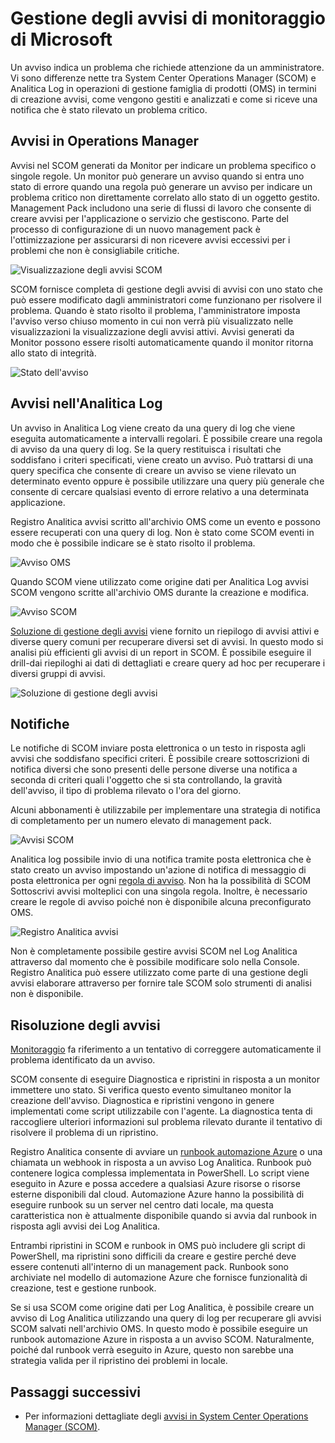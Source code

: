 <properties 
   pageTitle="Avviso di gestione di monitoring prodotti Microsoft | Microsoft Azure"
   description="Un avviso indica un problema che richiede attenzione da un amministratore.  In questo articolo vengono descritte le differenze come avvisi vengono creati e gestiti in System Center Operations Manager (SCOM) e registro Analitica e procedure consigliate all'utilizzo di due prodotti per una strategia di gestione degli avvisi ibrida." 
   services="operations-management-suite"
   documentationCenter=""
   authors="bwren"
   manager="jwhit"
   editor="tysonn" />
<tags 
   ms.service="operations-management-suite"
   ms.devlang="na"
   ms.topic="article"
   ms.tgt_pltfrm="na"
   ms.workload="infrastructure-services"
   ms.date="09/06/2016"
   ms.author="bwren" />

# <a name="managing-alerts-with-microsoft-monitoring"></a>Gestione degli avvisi di monitoraggio di Microsoft 

Un avviso indica un problema che richiede attenzione da un amministratore.  Vi sono differenze nette tra System Center Operations Manager (SCOM) e Analitica Log in operazioni di gestione famiglia di prodotti (OMS) in termini di creazione avvisi, come vengono gestiti e analizzati e come si riceve una notifica che è stato rilevato un problema critico.

## <a name="alerts-in-operations-manager"></a>Avvisi in Operations Manager
Avvisi nel SCOM generati da Monitor per indicare un problema specifico o singole regole.  Un monitor può generare un avviso quando si entra uno stato di errore quando una regola può generare un avviso per indicare un problema critico non direttamente correlato allo stato di un oggetto gestito.  Management Pack includono una serie di flussi di lavoro che consente di creare avvisi per l'applicazione o servizio che gestiscono.  Parte del processo di configurazione di un nuovo management pack è l'ottimizzazione per assicurarsi di non ricevere avvisi eccessivi per i problemi che non è consigliabile critiche.

![Visualizzazione degli avvisi SCOM](media/operations-management-suite-monitoring-alerts/scom-alert-view.png)

SCOM fornisce completa di gestione degli avvisi di avvisi con uno stato che può essere modificato dagli amministratori come funzionano per risolvere il problema.  Quando è stato risolto il problema, l'amministratore imposta l'avviso verso chiuso momento in cui non verrà più visualizzato nelle visualizzazioni la visualizzazione degli avvisi attivi.  Avvisi generati da Monitor possono essere risolti automaticamente quando il monitor ritorna allo stato di integrità.

![Stato dell'avviso](media/operations-management-suite-monitoring-alerts/scom-alert-status.png)

## <a name="alerts-in-log-analytics"></a>Avvisi nell'Analitica Log
Un avviso in Analitica Log viene creato da una query di log che viene eseguita automaticamente a intervalli regolari.  È possibile creare una regola di avviso da una query di log.  Se la query restituisca i risultati che soddisfano i criteri specificati, viene creato un avviso.  Può trattarsi di una query specifica che consente di creare un avviso se viene rilevato un determinato evento oppure è possibile utilizzare una query più generale che consente di cercare qualsiasi evento di errore relativo a una determinata applicazione.

Registro Analitica avvisi scritto all'archivio OMS come un evento e possono essere recuperati con una query di log.  Non è stato come SCOM eventi in modo che è possibile indicare se è stato risolto il problema.

![Avviso OMS](media/operations-management-suite-monitoring-alerts/oms-alert.png)

Quando SCOM viene utilizzato come origine dati per Analitica Log avvisi SCOM vengono scritte all'archivio OMS durante la creazione e modifica.  

![Avviso SCOM](media/operations-management-suite-monitoring-alerts/scom-alert.png)

[Soluzione di gestione degli avvisi](http://technet.microsoft.com/library/mt484092.aspx) viene fornito un riepilogo di avvisi attivi e diverse query comuni per recuperare diversi set di avvisi.  In questo modo si analisi più efficienti gli avvisi di un report in SCOM.  È possibile eseguire il drill-dai riepiloghi ai dati di dettagliati e creare query ad hoc per recuperare i diversi gruppi di avvisi.

![Soluzione di gestione degli avvisi](media/operations-management-suite-monitoring-alerts/alert-management.png)

## <a name="notifications"></a>Notifiche
Le notifiche di SCOM inviare posta elettronica o un testo in risposta agli avvisi che soddisfano specifici criteri.  È possibile creare sottoscrizioni di notifica diversi che sono presenti delle persone diverse una notifica a seconda di criteri quali l'oggetto che si sta controllando, la gravità dell'avviso, il tipo di problema rilevato o l'ora del giorno.

Alcuni abbonamenti è utilizzabile per implementare una strategia di notifica di completamento per un numero elevato di management pack.

![Avvisi SCOM](media/operations-management-suite-monitoring-alerts/alerts-overview-scom.png)

Analitica log possibile invio di una notifica tramite posta elettronica che è stato creato un avviso impostando un'azione di notifica di messaggio di posta elettronica per ogni [regola di avviso](http://technet.microsoft.com/library/mt614775.aspx).  Non ha la possibilità di SCOM Sottoscrivi avvisi molteplici con una singola regola.  Inoltre, è necessario creare le regole di avviso poiché non è disponibile alcuna preconfigurato OMS.

![Registro Analitica avvisi](media/operations-management-suite-monitoring-alerts/alerts-overview-oms.png)

Non è completamente possibile gestire avvisi SCOM nel Log Analitica attraverso dal momento che è possibile modificare solo nella Console.  Registro Analitica può essere utilizzato come parte di una gestione degli avvisi elaborare attraverso per fornire tale SCOM solo strumenti di analisi non è disponibile.

## <a name="alert-remediation"></a>Risoluzione degli avvisi
[Monitoraggio](http://technet.microsoft.com/library/mt614775.aspx) fa riferimento a un tentativo di correggere automaticamente il problema identificato da un avviso.
  
SCOM consente di eseguire Diagnostica e ripristini in risposta a un monitor immettere uno stato.  Si verifica questo evento simultaneo monitor la creazione dell'avviso.  Diagnostica e ripristini vengono in genere implementati come script utilizzabile con l'agente.  La diagnostica tenta di raccogliere ulteriori informazioni sul problema rilevato durante il tentativo di risolvere il problema di un ripristino.

Registro Analitica consente di avviare un [runbook automazione Azure](https://azure.microsoft.com/documentation/services/automation/) o una chiamata un webhook in risposta a un avviso Log Analitica.  Runbook può contenere logica complessa implementata in PowerShell.  Lo script viene eseguito in Azure e possa accedere a qualsiasi Azure risorse o risorse esterne disponibili dal cloud.  Automazione Azure hanno la possibilità di eseguire runbook su un server nel centro dati locale, ma questa caratteristica non è attualmente disponibile quando si avvia dal runbook in risposta agli avvisi dei Log Analitica.

Entrambi ripristini in SCOM e runbook in OMS può includere gli script di PowerShell, ma ripristini sono difficili da creare e gestire perché deve essere contenuti all'interno di un management pack.  Runbook sono archiviate nel modello di automazione Azure che fornisce funzionalità di creazione, test e gestione runbook.

Se si usa SCOM come origine dati per Log Analitica, è possibile creare un avviso di Log Analitica utilizzando una query di log per recuperare gli avvisi SCOM salvati nell'archivio OMS.  In questo modo è possibile eseguire un runbook automazione Azure in risposta a un avviso SCOM.  Naturalmente, poiché dal runbook verrà eseguito in Azure, questo non sarebbe una strategia valida per il ripristino dei problemi in locale.

## <a name="next-steps"></a>Passaggi successivi

- Per informazioni dettagliate degli [avvisi in System Center Operations Manager (SCOM)](https://technet.microsoft.com/library/hh212913.aspx).